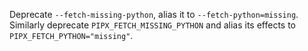 Deprecate `--fetch-missing-python`, alias it to `--fetch-python=missing`.
Similarly deprecate `PIPX_FETCH_MISSING_PYTHON` and alias its effects to `PIPX_FETCH_PYTHON="missing"`.
